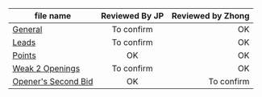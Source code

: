 | file name        | Reviewed By JP           | Reviewed by Zhong |
| ------------- |:-------------:| -----:|
| [General](general.md) | To confirm | OK |
| [Leads](leads.md) | To confirm | OK |
| [Points](points.md) | OK | OK |
| [Weak 2 Openings](weak_two_openings.md) | To confirm | OK |
| [Opener's Second Bid](openers-second-bid.md) | OK | To confirm |

